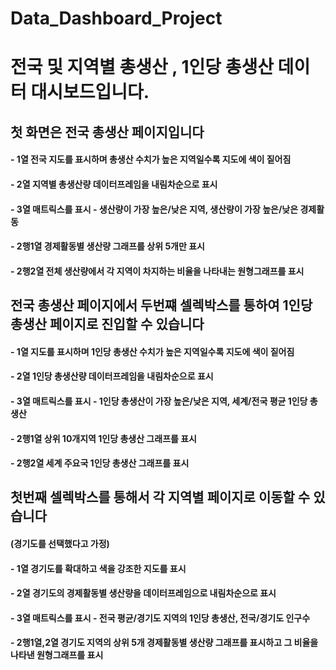 # Data_Dashboard_Project

# 전국 및 지역별 총생산 , 1인당 총생산 데이터 대시보드입니다.

## 첫 화면은 전국 총생산 페이지입니다
#### - 1열 전국 지도를 표시하며 총생산 수치가 높은 지역일수록 지도에 색이 짙어짐
#### - 2열 지역별 총생산량 데이터프레임을 내림차순으로 표시
#### - 3열 매트릭스를 표시 - 생산량이 가장 높은/낮은 지역, 생산량이 가장 높은/낮은 경제활동
#### - 2행1열 경제활동별 생산량 그래프를 상위 5개만 표시
#### - 2행2열 전체 생산량에서 각 지역이 차지하는 비율을 나타내는 원형그래프를 표시

## 전국 총생산 페이지에서 두번쨰 셀렉박스를 통하여 1인당 총생산 페이지로 진입할 수 있습니다
#### - 1열 지도를 표시하며 1인당 총생산 수치가 높은 지역일수록 지도에 색이 짙어짐
#### - 2열 1인당 총생산량 데이터프레임을 내림차순으로 표시
#### - 3열 매트릭스를 표시 - 1인당 총생산이 가장 높은/낮은 지역, 세계/전국 평균 1인당 총생산
#### - 2행1열 상위 10개지역 1인당 총생산 그래프를 표시
#### - 2행2열 세계 주요국 1인당 총생산 그래프를 표시

## 첫번째 셀렉박스를 통해서 각 지역별 페이지로 이동할 수 있습니다
#### (경기도를 선택했다고 가정)
#### - 1열 경기도를 확대하고 색을 강조한 지도를 표시
#### - 2열 경기도의 경제활동별 생산량을 데이터프레임으로 내림차순으로 표시
#### - 3열 매트릭스를 표시 - 전국 평균/경기도 지역의 1인당 총생산, 전국/경기도 인구수
#### - 2행1열,2열 경기도 지역의 상위 5개 경제활동별 생산량 그래프를 표시하고 그 비율을 나타낸 원형그래프를 표시